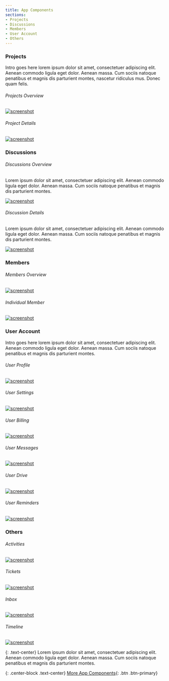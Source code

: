 ```yaml
---
title: App Components
sections:
- Projects
- Discussions
- Members
- User Account
- Others
---
```


### Projects

Intro goes here lorem ipsum dolor sit amet, consectetuer adipiscing elit. Aenean commodo ligula eget dolor.
Aenean massa. Cum sociis natoque penatibus et magnis dis parturient montes, nascetur ridiculus mus. Donec quam felis.

<div class="row">
 <div class="col-md-6 col-sm-6 col-xs-12">

###### Projects Overview

  <div class="screenshot-holder">
   <a href="assets/images/demo/appkit-projects.jpg" data-title="Project Overview" data-toggle="lightbox"><img class="img-responsive" src="assets/images/demo/appkit-projects-thumb.jpg" alt="screenshot" /></a>
   <a class="mask" href="assets/images/demo/appkit-projects.jpg" data-title="Project Overview" data-toggle="lightbox"><i class="icon fa fa-search-plus"></i></a>
  </div>

 </div>
 <div class="col-md-6 col-sm-6 col-xs-12">

###### Project Details

  <div class="screenshot-holder">
   <a href="assets/images/demo/appkit-project.jpg" data-title="Project Details" data-toggle="lightbox"><img class="img-responsive" src="assets/images/demo/appkit-project-thumb.jpg" alt="screenshot" /></a>
   <a class="mask" href="assets/images/demo/appkit-project.jpg" data-title="Project Details" data-toggle="lightbox"><i class="icon fa fa-search-plus"></i></a>
  </div>

 </div>
</div>


### Discussions

<div class="row">
 <div class="col-md-6 col-sm-6 col-xs-12">

###### Discussions Overview

Lorem ipsum dolor sit amet, consectetuer adipiscing elit. Aenean commodo ligula eget dolor. Aenean massa.
Cum sociis natoque penatibus et magnis dis parturient montes.

   <div class="screenshot-holder">
   <a href="assets/images/demo/appkit-discussions.jpg" data-title="Discussion Overview" data-toggle="lightbox"><img class="img-responsive" src="assets/images/demo/appkit-discussions-thumb.jpg" alt="screenshot" /></a>
   <a class="mask" href="assets/images/demo/appkit-discussions.jpg" data-title="Discussion Overview" data-toggle="lightbox"><i class="icon fa fa-search-plus"></i></a>
   </div>
  </div>
  <div class="col-md-6 col-sm-6 col-xs-12">

###### Discussion Details

Lorem ipsum dolor sit amet, consectetuer adipiscing elit. Aenean commodo ligula eget dolor. Aenean massa.
Cum sociis natoque penatibus et magnis dis parturient montes.

   <div class="screenshot-holder">
   <a href="assets/images/demo/appkit-discussion.jpg" data-title="Discussion Details" data-toggle="lightbox"><img class="img-responsive" src="assets/images/demo/appkit-discussion-thumb.jpg" alt="screenshot" /></a>
   <a class="mask" href="assets/images/demo/appkit-discussion.jpg" data-title="Discussion Details" data-toggle="lightbox"><i class="icon fa fa-search-plus"></i></a>
   </div>
 </div>
</div>


### Members

<div class="row">
 <div class="col-md-6 col-sm-6 col-xs-12">

###### Members Overview

  <div class="screenshot-holder">
   <a href="assets/images/demo/appkit-members.jpg" data-toggle="lightbox"><img class="img-responsive" src="assets/images/demo/appkit-members-thumb.jpg" alt="screenshot" /></a>
   <a class="mask" href="assets/images/demo/appkit-members.jpg" data-toggle="lightbox"><i class="icon fa fa-search-plus"></i></a>
  </div>
 </div>
 <div class="col-md-6 col-sm-6 col-xs-12">

###### Individual Member

  <div class="screenshot-holder">
   <a href="assets/images/demo/appkit-member.jpg" data-toggle="lightbox"><img class="img-responsive" src="assets/images/demo/appkit-member-thumb.jpg" alt="screenshot" /></a>
   <a class="mask" href="assets/images/demo/appkit-member.jpg" data-toggle="lightbox"><i class="icon fa fa-search-plus"></i></a>
  </div>
 </div>
</div>


### User Account

Intro goes here lorem ipsum dolor sit amet, consectetuer adipiscing elit. Aenean commodo ligula eget dolor.
Aenean massa. Cum sociis natoque penatibus et magnis dis parturient montes.

<div class="row">
 <div class="col-md-4 col-sm-4 col-xs-6">

###### User Profile

  <div class="screenshot-holder">
   <a href="assets/images/demo/appkit-account-profile.jpg" data-toggle="lightbox"><img class="img-responsive" src="assets/images/demo/appkit-account-profile-thumb.jpg" alt="screenshot" /></a>
   <a class="mask" href="assets/images/demo/appkit-account-profile.jpg" data-toggle="lightbox"><i class="icon fa fa-search-plus"></i></a>
  </div>
 </div>
 <div class="col-md-4 col-sm-4 col-xs-6">

###### User Settings

  <div class="screenshot-holder">
   <a href="assets/images/demo/appkit-account-settings.jpg" data-toggle="lightbox"><img class="img-responsive" src="assets/images/demo/appkit-account-settings-thumb.jpg" alt="screenshot" /></a>
   <a class="mask" href="assets/images/demo/appkit-account-settings.jpg" data-toggle="lightbox"><i class="icon fa fa-search-plus"></i></a>
  </div>
 </div>
 <div class="col-md-4 col-sm-4 col-xs-6">

###### User Billing

  <div class="screenshot-holder">
   <a href="assets/images/demo/appkit-account-billing.jpg" data-toggle="lightbox"><img class="img-responsive" src="assets/images/demo/appkit-account-billing-thumb.jpg" alt="screenshot" /></a>
   <a class="mask" href="assets/images/demo/appkit-account-billing.jpg" data-toggle="lightbox"><i class="icon fa fa-search-plus"></i></a>
  </div>
 </div>
 <div class="col-md-4 col-sm-4 col-xs-6">

###### User Messages

  <div class="screenshot-holder">
   <a href="assets/images/demo/appkit-account-messages.jpg" data-toggle="lightbox"><img class="img-responsive" src="assets/images/demo/appkit-account-messages-thumb.jpg" alt="screenshot" /></a>
   <a class="mask" href="assets/images/demo/appkit-account-messages.jpg" data-toggle="lightbox"><i class="icon fa fa-search-plus"></i></a>
  </div>
 </div>
 <div class="col-md-4 col-sm-4 col-xs-6">

###### User Drive

  <div class="screenshot-holder">
   <a href="assets/images/demo/appkit-account-drive.jpg" data-toggle="lightbox"><img class="img-responsive" src="assets/images/demo/appkit-account-drive-thumb.jpg" alt="screenshot" /></a>
   <a class="mask" href="assets/images/demo/appkit-account-drive.jpg" data-toggle="lightbox"><i class="icon fa fa-search-plus"></i></a>
  </div>
 </div>
 <div class="col-md-4 col-sm-4 col-xs-6">

###### User Reminders

  <div class="screenshot-holder">
   <a href="assets/images/demo/appkit-account-reminders.jpg" data-toggle="lightbox"><img class="img-responsive" src="assets/images/demo/appkit-account-reminders-thumb.jpg" alt="screenshot" /></a>
   <a class="mask" href="assets/images/demo/appkit-account-reminders.jpg" data-toggle="lightbox"><i class="icon fa fa-search-plus"></i></a>
  </div>
 </div>
</div>


### Others

<div class="row">
 <div class="col-md-3 col-sm-3 col-xs-6">

###### Activities

  <div class="screenshot-holder">
   <a href="assets/images/demo/appkit-activities.jpg" data-toggle="lightbox"><img class="img-responsive" src="assets/images/demo/appkit-activities-thumb.jpg" alt="screenshot" /></a>
   <a class="mask" href="assets/images/demo/appkit-activities.jpg" data-toggle="lightbox"><i class="icon fa fa-search-plus"></i></a>
  </div>
 </div>
 <div class="col-md-3 col-sm-3 col-xs-6">

###### Tickets

  <div class="screenshot-holder">
   <a href="assets/images/demo/appkit-tickets.jpg" data-toggle="lightbox"><img class="img-responsive" src="assets/images/demo/appkit-tickets-thumb.jpg" alt="screenshot" /></a>
   <a class="mask" href="assets/images/demo/appkit-tickets.jpg" data-toggle="lightbox"><i class="icon fa fa-search-plus"></i></a>
  </div>
 </div>
 <div class="col-md-3 col-sm-3 col-xs-6">

###### Inbox

  <div class="screenshot-holder">
   <a href="assets/images/demo/appkit-inbox.jpg" data-toggle="lightbox"><img class="img-responsive" src="assets/images/demo/appkit-inbox-thumb.jpg" alt="screenshot" /></a>
   <a class="mask" href="assets/images/demo/appkit-inbox.jpg" data-toggle="lightbox"><i class="icon fa fa-search-plus"></i></a>
  </div>
 </div>
 <div class="col-md-3 col-sm-3 col-xs-6">

###### Timeline

  <div class="screenshot-holder">
   <a href="assets/images/demo/appkit-timeline.jpg" data-toggle="lightbox"><img class="img-responsive" src="assets/images/demo/appkit-timeline-thumb.jpg" alt="screenshot" /></a>
   <a class="mask" href="assets/images/demo/appkit-timeline.jpg" data-toggle="lightbox"><i class="icon fa fa-search-plus"></i></a>
  </div>
 </div>
</div>


{: .text-center}
Lorem ipsum dolor sit amet, consectetuer adipiscing elit. Aenean commodo ligula eget dolor. Aenean massa.
Cum sociis natoque penatibus et magnis dis parturient montes.

{: .center-block .text-center}
[More App Components](https://wrapbootstrap.com/theme/admin-appkit-admin-theme-angularjs-WB051SCJ1?ref=3wm){: .btn .btn-primary}
